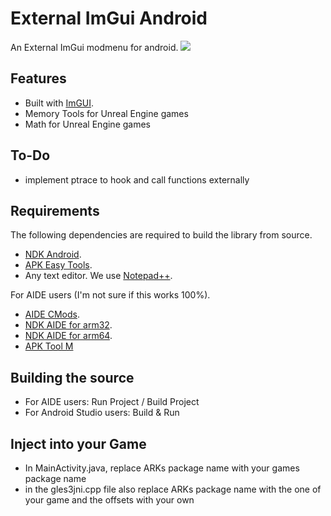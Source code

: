 # External ImGui Android
An External ImGui modmenu for android.
![]([https://cdn.discordapp.com/attachments/934836097807167519/1183884783361736725/Screenshot_20231211_214904_KGO_Multi_Space.png?ex=6589f59f&is=6577809f&hm=2e4e39a6769e7ac4a366f92a3963a26810a1c16c2f0bebec3ce74c5857b36b00&])

## Features
- Built with [ImGUI](https://github.com/ocornut/imgui).
- Memory Tools for Unreal Engine games
- Math for Unreal Engine games

## To-Do
- implement ptrace to hook and call functions externally

## Requirements
The following dependencies are required to build the library from source.
- [NDK Android](https://developer.android.com/ndk).
- [APK Easy Tools](https://forum.xda-developers.com/android/software-hacking/tool-apk-easy-tool-v1-02-windows-gui-t3333960).
- Any text editor. We use [Notepad++](https://notepad-plus-plus.org/).

For AIDE users (I'm not sure if this works 100%).
- [AIDE CMods](https://secufiles.com/nE9J/AIDE_CMODs_3.2.200108.apk).
- [NDK AIDE for arm32](https://www.mediafire.com/file/62l4gcxqsqtxy20/ndk_arm.tar.gz/file).
- [NDK AIDE for arm64](https://www.mediafire.com/file/w56tbt9pmqxzmpu/ndk_arm64.tar.gz/file).
- [APK Tool M](https://maximoff.su/apktool)

## Building the source
- For AIDE users: Run Project / Build Project
- For Android Studio users: Build & Run

## Inject into your Game
- In MainActivity.java, replace ARKs package name with your games package name
- in the gles3jni.cpp file also replace ARKs package name with the one of your game and the offsets with your own

